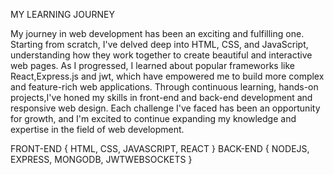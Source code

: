 MY LEARNING JOURNEY

My journey in web development has been an exciting and fulfilling one. Starting from scratch, I've delved deep into HTML, CSS, and JavaScript, understanding how they work together to create beautiful and interactive web pages. As I progressed, I learned about popular frameworks like React,Express.js and jwt, which have empowered me to build more complex and feature-rich web applications. Through continuous learning, hands-on projects,I've honed my skills in front-end and back-end development and responsive web design. Each challenge I've faced has been an opportunity for growth, and I'm excited to continue expanding my knowledge and expertise in the field of web development.

FRONT-END {
HTML,
CSS,
JAVASCRIPT,
REACT
}
BACK-END {
NODEJS,
EXPRESS,
MONGODB,
JWTWEBSOCKETS
}
